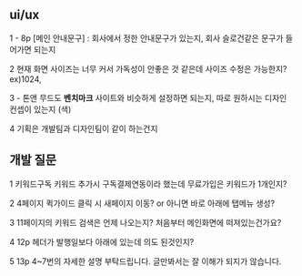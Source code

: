 ## ui/ux

1 - 8p [메인 안내문구] : 회사에서 정한 안내문구가 있는지, 회사 슬로건같은 문구가 들어가면 되는지

2  현재 화면 사이즈는 너무 커서 가독성이 안좋은 것 같은데 사이즈 수정은 가능한지? ex)1024,  

3 - 톤앤 무드도 **벤치마크** 사이트와 비슷하게 설정하면 되는지, 따로 원하시는 디자인 컨셉이 있는지 (색)

4 기획은 개발팀과 디자인팀이 같이 하는건지


## 개발 질문

1 키워드구독
 키워드 추가시 구독결제연동이라 했는데
 무료가입은 키워드가 1개인지? 

2 4페이지 퀵가이드 클릭 시 새페이지 이동? or 아니면 바로 아래에 탭메뉴 생성?

3 11페이지의 키워드 검색은 언제 나오는지? 처음부터 메인화면에 떠져있는건가요?

4 12p 헤더가 발행일보다 아래에 있는데 의도 된것인지?

5 13p 4~7번의 자세한 설명 부탁드립니다. 글만봐서는 잘 이해가 되지가 않습니다. 



